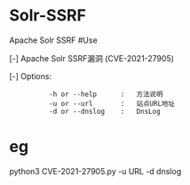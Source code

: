# Solr-SSRF
Apache Solr SSRF
#Use

[-]   Apache Solr SSRF漏洞 (CVE-2021-27905)

[-]   Options:

              -h or --help      :   方法说明
              -u or --url       :   站点URL地址
              -d or --dnslog    :   DnsLog

# eg

python3 CVE-2021-27905.py -u URL -d dnslog
